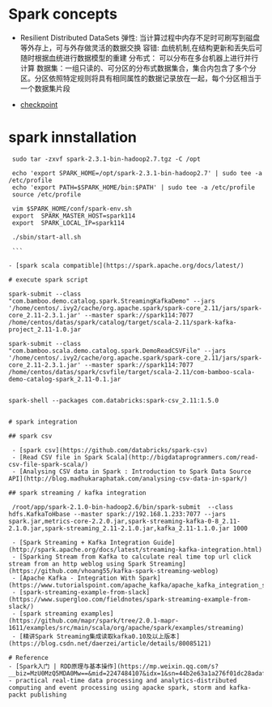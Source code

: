 # Spark concepts

  - Resilient Distributed DataSets
    弹性: 当计算过程中内存不足时可刷写到磁盘等外存上，可与外存做灵活的数据交换
    容错: 血统机制,在结构更新和丢失后可随时根据血统进行数据模型的重建
    分布式： 可以分布在多台机器上进行并行计算
    数据集：一组只读的、可分区的分布式数据集合，集合内包含了多个分区。分区依照特定规则将具有相同属性的数据记录放在一起，每个分区相当于一个数据集片段
    
  - [checkpoint](http://spark.apache.org/docs/latest/streaming-programming-guide.html#checkpointing)
   
# spark innstallation

   ```
    sudo tar -zxvf spark-2.3.1-bin-hadoop2.7.tgz -C /opt
    
    echo 'export SPARK_HOME=/opt/spark-2.3.1-bin-hadoop2.7' | sudo tee -a /etc/profile
    echo 'export PATH=$SPARK_HOME/bin:$PATH' | sudo tee -a /etc/profile
    source /etc/profile
    
    vim $SPARK_HOME/conf/spark-env.sh 
    export  SPARK_MASTER_HOST=spark114
    export  SPARK_LOCAL_IP=spark114
    
    ./sbin/start-all.sh

    ```

  - [spark scala compatible](https://spark.apache.org/docs/latest/)   
  
# execute spark script

  ```
    spark-submit --class "com.bamboo.demo.catalog.spark.StreamingKafkaDemo" --jars '/home/centos/.ivy2/cache/org.apache.spark/spark-core_2.11/jars/spark-core_2.11-2.3.1.jar' --master spark://spark114:7077 /home/centos/datas/spark/catalog/target/scala-2.11/spark-kafka-project_2.11-1.0.jar
    
    spark-submit --class "com.bamboo.scala.demo.catalog.spark.DemoReadCSVFile" --jars '/home/centos/.ivy2/cache/org.apache.spark/spark-core_2.11/jars/spark-core_2.11-2.3.1.jar' --master spark://spark114:7077 /home/centos/datas/spark/csvfile/target/scala-2.11/com-bamboo-scala-demo-catalog-spark_2.11-0.1.jar

    
    spark-shell --packages com.databricks:spark-csv_2.11:1.5.0
  ```
  
# spark integration

## spark csv

   - [spark csv](https://github.com/databricks/spark-csv)
   - [Read CSV file in Spark Scala](http://bigdataprogrammers.com/read-csv-file-spark-scala/)
   - [Analysing CSV data in Spark : Introduction to Spark Data Source API](http://blog.madhukaraphatak.com/analysing-csv-data-in-spark/)

## spark streaming / kafka integration 

   /root/app/spark-2.1.0-bin-hadoop2.6/bin/spark-submit  --class hdfs.KafkaToHbase --master spark://192.168.1.233:7077 --jars spark.jar,metrics-core-2.2.0.jar,spark-streaming-kafka-0-8_2.11-2.1.0.jar,spark-streaming_2.11-2.1.0.jar,kafka_2.11-1.1.0.jar 1000

   - [Spark Streaming + Kafka Integration Guide](http://spark.apache.org/docs/latest/streaming-kafka-integration.html)
   - [Sparking Stream from Kafka to calculate real time top url click stream from an http weblog using Spark Streaming](https://github.com/vhoang55/kafka-spark-streaming-weblog)
   - [Apache Kafka - Integration With Spark](https://www.tutorialspoint.com/apache_kafka/apache_kafka_integration_spark.htm)
   - [spark-streaming-example-from-slack](https://www.supergloo.com/fieldnotes/spark-streaming-example-from-slack/)
   - [spark streaming examples](https://github.com/mapr/spark/tree/2.0.1-mapr-1611/examples/src/main/scala/org/apache/spark/examples/streaming)
   - [精讲Spark Streaming集成读取kafka0.10及以上版本](https://blog.csdn.net/daerzei/article/details/80085121)

# Reference
  - [Spark入门 | RDD原理与基本操作](https://mp.weixin.qq.com/s?__biz=MzU0MzQ5MDA0Mw==&mid=2247484107&idx=1&sn=44b2e63a1a276f01dc28adaf8933332a&chksm=fb0be85fcc7c61493ae431a090049ff7af1a61eb6eeefd9076c4ad216122e7320c1df1aa89df&scene=21#wechat_redirect)
  - practical real-time data processing and analytics-distributed computing and event processing using apacke spark, storm and kafka-packt publishing
  